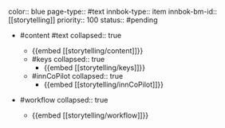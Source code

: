 color:: blue
page-type:: #text
innbok-type:: item
innbok-bm-id:: [[storytelling]]
priority:: 100
status:: #pending

- #content #text
  collapsed:: true
	- {{embed [[storytelling/content]]}}
  - #keys
    collapsed:: true
	  - {{embed [[storytelling/keys]]}}
  - #innCoPilot
    collapsed:: true
	  - {{embed [[storytelling/innCoPilot]]}}

- #workflow
  collapsed:: true
	- {{embed [[storytelling/workflow]]}}

